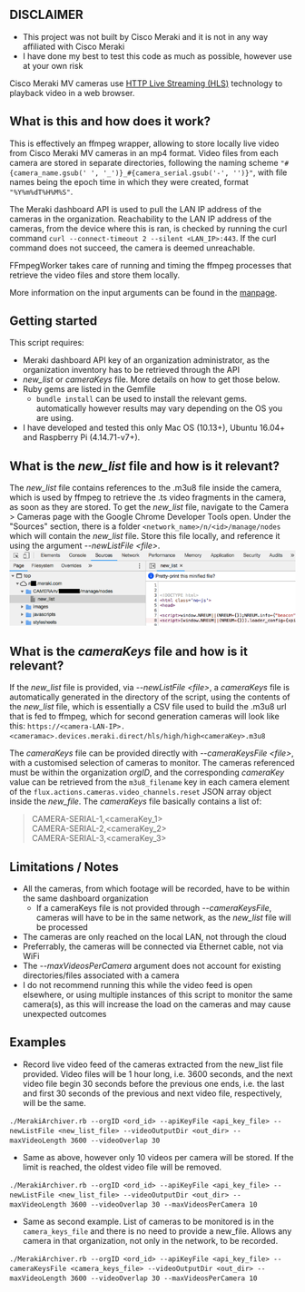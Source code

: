## DISCLAIMER
- This project was not built by Cisco Meraki and it is not in any way affiliated with Cisco Meraki
- I have done my best to test this code as much as possible, however use at your own risk

Cisco Meraki MV cameras use [HTTP Live Streaming (HLS)](https://en.wikipedia.org/wiki/HTTP_Live_Streaming) technology to playback video in a web browser.


## What is this and how does it work?
This is effectively an ffmpeg wrapper, allowing to store locally live video from Cisco Meraki MV cameras in an mp4 format. Video files from each camera are stored in separate directories, following the naming scheme `"#{camera_name.gsub(' ', '_')}_#{camera_serial.gsub('-', '')}"`, with file names being the epoch time in which they were created, format `"%Y%m%dT%H%M%S"`.

The Meraki dashboard API is used to pull the LAN IP address of the cameras in the organization. Reachability to the LAN IP address of the cameras, from the device where this is ran, is checked by running the curl command `curl --connect-timeout 2 --silent <LAN_IP>:443`. If the curl command does not succeed, the camera is deemed unreachable.

FFmpegWorker takes care of running and timing the ffmpeg processes that retrieve the video files and store them locally.

More information on the input arguments can be found in the [manpage](docs/manpage.txt).

## Getting started
This script requires:
- Meraki dashboard API key of an organization administrator, as the organization inventory has to be retrieved through the API
- *new_list* or *cameraKeys* file. More details on how to get those below.
- Ruby gems are listed in the Gemfile
	- `bundle install` can be used to install the relevant gems. automatically however results may vary depending on the OS you are using.
- I have developed and tested this only Mac OS (10.13+), Ubuntu 16.04+ and Raspberry Pi (4.14.71-v7+).


## What is the *new_list* file and how is it relevant?
The *new_list* file contains references to the .m3u8 file inside the camera, which is used by ffmpeg to retrieve the .ts video fragments in the camera, as soon as they are stored.
To get the *new_list* file, navigate to the Camera > Cameras page with the Google Chrome Developer Tools open. Under the "Sources" section, there is a folder `<network_name>/n/<id>/manage/nodes` which will contain the *new_list* file. Store this file locally, and reference it using the argument *--newListFile \<file\>*.
![Google Chrome developer tools](docs/ChromeConsole.png)


## What is the *cameraKeys* file and how is it relevant?
If the *new_list* file is provided, via *--newListFile \<file\>*,  a *cameraKeys* file is automatically generated in the directory of the script, using the contents of the *new_list* file, which is essentially a CSV file used to build the .m3u8 url that is fed to ffmpeg, which for second generation cameras will look like this: `https://<camera-LAN-IP>.<cameramac>.devices.meraki.direct/hls/high/high<cameraKey>.m3u8`

The *cameraKeys* file can be provided directly with *--cameraKeysFile \<file\>*, with a customised selection of cameras to monitor. The cameras referenced must be within the organization *orgID*, and the corresponding *cameraKey* value can be retrieved from the `m3u8_filename` key in each camera element of the `flux.actions.cameras.video_channels.reset` JSON array object inside the *new_file*. The *cameraKeys* file basically contains a list of:

> CAMERA-SERIAL-1,\<cameraKey_1\><br />
> CAMERA-SERIAL-2,\<cameraKey_2\><br />
> CAMERA-SERIAL-3,\<cameraKey_3\><br />


## Limitations / Notes
- All the cameras, from which footage will be recorded, have to be within the same dashboard organization
	- If a cameraKeys file is not provided through *--cameraKeysFile*, cameras will have to be in the same network, as the *new_list* file will be processed
- The cameras are only reached on the local LAN, not through the cloud
- Preferrably, the cameras will be connected via Ethernet cable, not via WiFi
- The *--maxVideosPerCamera* argument does not account for existing directories/files associated with a camera
- I do not recommend running this while the video feed is open elsewhere, or using multiple instances of this script to monitor the same camera(s), as this will increase the load on the cameras and may cause unexpected outcomes



## Examples
- Record live video feed of the cameras extracted from the new_list file provided. Video files will be 1 hour long, i.e. 3600 seconds, and the next video file begin 30 seconds before the previous one ends, i.e. the last and first 30 seconds of the previous and next video file, respectively, will be the same.

`./MerakiArchiver.rb --orgID <ord_id> --apiKeyFile <api_key_file> --newListFile <new_list_file> --videoOutputDir <out_dir> --maxVideoLength 3600 --videoOverlap 30`

- Same as above, however only 10 videos per camera will be stored. If the limit is reached, the oldest video file will be removed.

`./MerakiArchiver.rb --orgID <ord_id> --apiKeyFile <api_key_file> --newListFile <new_list_file> --videoOutputDir <out_dir> --maxVideoLength 3600 --videoOverlap 30 --maxVideosPerCamera 10`

- Same as second example. List of cameras to be monitored is in the `camera_keys_file` and there is no need to provide a new_file. Allows any camera in that organization, not only in the network, to be recorded.

`./MerakiArchiver.rb --orgID <ord_id> --apiKeyFile <api_key_file> --cameraKeysFile <camera_keys_file> --videoOutputDir <out_dir> --maxVideoLength 3600 --videoOverlap 30 --maxVideosPerCamera 10`
